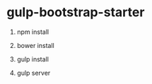 gulp-bootstrap-starter
======================

1. npm install

2. bower install

3. gulp install

4. gulp server
